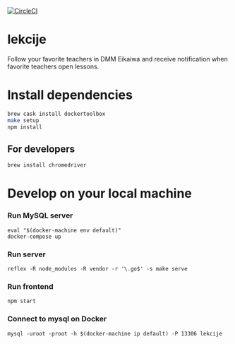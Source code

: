 [![CircleCI](https://circleci.com/gh/oinume/lekcije/tree/master.svg?style=svg)](https://circleci.com/gh/oinume/lekcije/tree/master)

# lekcije
Follow your favorite teachers in DMM Eikaiwa and receive notification when favorite teachers open lessons.

# Install dependencies

```bash
brew cask install dockertoolbox
make setup
npm install
```

## For developers
```bash
brew install chromedriver
```

# Develop on your local machine

### Run MySQL server

```
eval "$(docker-machine env default)"
docker-compose up
```

### Run server
```
reflex -R node_modules -R vendor -r '\.go$' -s make serve
```

### Run frontend
```
npm start
```

### Connect to mysql on Docker

```
mysql -uroot -proot -h $(docker-machine ip default) -P 13306 lekcije
```
